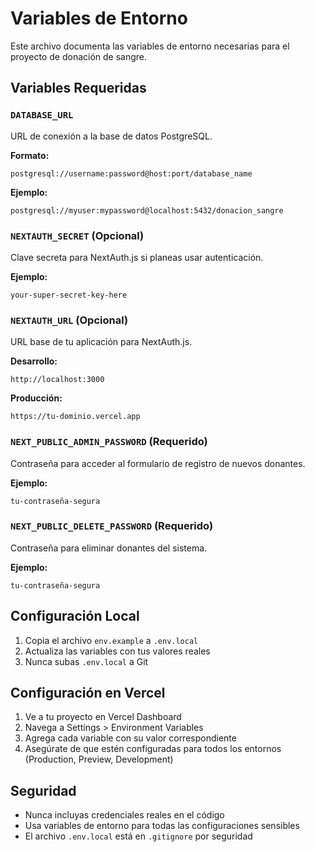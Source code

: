 # Variables de Entorno

Este archivo documenta las variables de entorno necesarias para el proyecto de donación de sangre.

## Variables Requeridas

### `DATABASE_URL`
URL de conexión a la base de datos PostgreSQL.

**Formato:**
```
postgresql://username:password@host:port/database_name
```

**Ejemplo:**
```
postgresql://myuser:mypassword@localhost:5432/donacion_sangre
```

### `NEXTAUTH_SECRET` (Opcional)
Clave secreta para NextAuth.js si planeas usar autenticación.

**Ejemplo:**
```
your-super-secret-key-here
```

### `NEXTAUTH_URL` (Opcional)
URL base de tu aplicación para NextAuth.js.

**Desarrollo:**
```
http://localhost:3000
```

**Producción:**
```
https://tu-dominio.vercel.app
```

### `NEXT_PUBLIC_ADMIN_PASSWORD` (Requerido)
Contraseña para acceder al formulario de registro de nuevos donantes.

**Ejemplo:**
```
tu-contraseña-segura
```

### `NEXT_PUBLIC_DELETE_PASSWORD` (Requerido)
Contraseña para eliminar donantes del sistema.

**Ejemplo:**
```
tu-contraseña-segura
```

## Configuración Local

1. Copia el archivo `env.example` a `.env.local`
2. Actualiza las variables con tus valores reales
3. Nunca subas `.env.local` a Git

## Configuración en Vercel

1. Ve a tu proyecto en Vercel Dashboard
2. Navega a Settings > Environment Variables
3. Agrega cada variable con su valor correspondiente
4. Asegúrate de que estén configuradas para todos los entornos (Production, Preview, Development)

## Seguridad

- Nunca incluyas credenciales reales en el código
- Usa variables de entorno para todas las configuraciones sensibles
- El archivo `.env.local` está en `.gitignore` por seguridad 